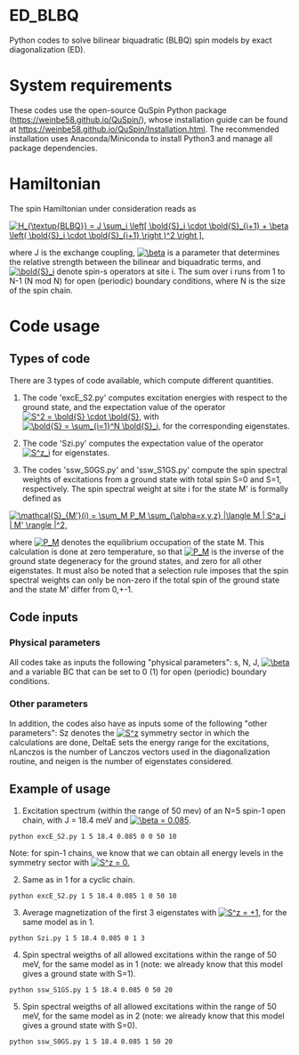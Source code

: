 # ED_BLBQ
Python codes to solve bilinear biquadratic (BLBQ) spin models by exact diagonalization (ED).

# System requirements
These codes use the open-source QuSpin Python package (https://weinbe58.github.io/QuSpin/), whose installation guide can be found at https://weinbe58.github.io/QuSpin/Installation.html. 
The recommended installation uses Anaconda/Miniconda to install Python3 and manage all package dependencies.

# Hamiltonian
The spin Hamiltonian under consideration reads as

<a href="https://www.codecogs.com/eqnedit.php?latex=H_{\textup{BLBQ}}&space;=&space;J&space;\sum_i&space;\left[&space;\bold{S}_i&space;\cdot&space;\bold{S}_{i&plus;1}&space;&plus;&space;\beta&space;\left(&space;\bold{S}_i&space;\cdot&space;\bold{S}_{i&plus;1}&space;\right&space;)^2&space;\right&space;]," target="_blank"><img src="https://latex.codecogs.com/gif.latex?H_{\textup{BLBQ}}&space;=&space;J&space;\sum_i&space;\left[&space;\bold{S}_i&space;\cdot&space;\bold{S}_{i&plus;1}&space;&plus;&space;\beta&space;\left(&space;\bold{S}_i&space;\cdot&space;\bold{S}_{i&plus;1}&space;\right&space;)^2&space;\right&space;]," title="H_{\textup{BLBQ}} = J \sum_i \left[ \bold{S}_i \cdot \bold{S}_{i+1} + \beta \left( \bold{S}_i \cdot \bold{S}_{i+1} \right )^2 \right ]," /></a>

where J is the exchange coupling, 
<a href="https://www.codecogs.com/eqnedit.php?latex=\beta" target="_blank"><img src="https://latex.codecogs.com/gif.latex?\beta" title="\beta" /></a>
is a parameter that determines the relative strength between the bilinear and biquadratic terms, and
<a href="https://www.codecogs.com/eqnedit.php?latex=\bold{S}_i" target="_blank"><img src="https://latex.codecogs.com/gif.latex?\bold{S}_i" title="\bold{S}_i" /></a>
denote spin-s operators at site i.
The sum over i runs from 1 to N-1 (N mod N) for open (periodic) boundary conditions, where N is the size of the spin chain.

# Code usage

## Types of code
There are 3 types of code available, which compute different quantities.

1) The code 'excE_S2.py' computes excitation energies with respect to the ground state, and the expectation value of the operator
<a href="https://www.codecogs.com/eqnedit.php?latex=S^2&space;=&space;\bold{S}&space;\cdot&space;\bold{S}," target="_blank"><img src="https://latex.codecogs.com/gif.latex?S^2&space;=&space;\bold{S}&space;\cdot&space;\bold{S}," title="S^2 = \bold{S} \cdot \bold{S}," /></a>
with
<a href="https://www.codecogs.com/eqnedit.php?latex=\bold{S}&space;=&space;\sum_{i=1}^N&space;\bold{S}_i," target="_blank"><img src="https://latex.codecogs.com/gif.latex?\bold{S}&space;=&space;\sum_{i=1}^N&space;\bold{S}_i," title="\bold{S} = \sum_{i=1}^N \bold{S}_i," /></a>
for the corresponding eigenstates.

2) The code 'Szi.py' computes the expectation value of the operator
<a href="https://www.codecogs.com/eqnedit.php?latex=S^z_i" target="_blank"><img src="https://latex.codecogs.com/gif.latex?S^z_i" title="S^z_i" /></a>
for eigenstates.

3) The codes 'ssw_S0GS.py' and 'ssw_S1GS.py' compute the spin spectral weights of excitations from a ground state with total spin S=0 and S=1, respectively. 
The spin spectral weight at site i for the state M' is formally defined as

<a href="https://www.codecogs.com/eqnedit.php?latex=\mathcal{S}_{M'}(i)&space;=&space;\sum_M&space;P_M&space;\sum_{\alpha=x,y,z}&space;|\langle&space;M&space;|&space;S^a_i&space;|&space;M'&space;\rangle&space;|^2," target="_blank"><img src="https://latex.codecogs.com/gif.latex?\mathcal{S}_{M'}(i)&space;=&space;\sum_M&space;P_M&space;\sum_{\alpha=x,y,z}&space;|\langle&space;M&space;|&space;S^a_i&space;|&space;M'&space;\rangle&space;|^2," title="\mathcal{S}_{M'}(i) = \sum_M P_M \sum_{\alpha=x,y,z} |\langle M | S^a_i | M' \rangle |^2," /></a>

where 
<a href="https://www.codecogs.com/eqnedit.php?latex=P_M" target="_blank"><img src="https://latex.codecogs.com/gif.latex?P_M" title="P_M" /></a>
denotes the equilibrium occupation of the state M. 
This calculation is done at zero temperature, so that 
<a href="https://www.codecogs.com/eqnedit.php?latex=P_M" target="_blank"><img src="https://latex.codecogs.com/gif.latex?P_M" title="P_M" /></a>
is the inverse of the ground state degeneracy for the ground states, and zero for all other eigenstates.
It must also be noted that a selection rule imposes that the spin spectral weights can only be non-zero if the total spin of the ground state and the state M' differ from 0,+-1.

## Code inputs

### Physical parameters

All codes take as inputs the following "physical parameters": s, N, J, 
<a href="https://www.codecogs.com/eqnedit.php?latex=\beta" target="_blank"><img src="https://latex.codecogs.com/gif.latex?\beta" title="\beta" /></a> 
and a variable BC that can be set to 0 (1) for open (periodic) boundary conditions.

### Other parameters

In addition, the codes also have as inputs some of the following "other parameters": Sz denotes the 
<a href="https://www.codecogs.com/eqnedit.php?latex=S^z" target="_blank"><img src="https://latex.codecogs.com/gif.latex?S^z" title="S^z" /></a>
symmetry sector in which the calculations are done, DeltaE sets the energy range for the excitations, nLanczos is the number of Lanczos vectors used in the diagonalization routine, and neigen is the number of eigenstates considered.

## Example of usage

1) Excitation spectrum (within the range of 50 mev) of an N=5 spin-1 open chain, with J = 18.4 meV and 
<a href="https://www.codecogs.com/eqnedit.php?latex=\beta&space;=&space;0.085" target="_blank"><img src="https://latex.codecogs.com/gif.latex?\beta&space;=&space;0.085" title="\beta = 0.085" /></a>.
```
python excE_S2.py 1 5 18.4 0.085 0 0 50 10
```

Note: for spin-1 chains, we know that we can obtain all energy levels in the symmetry sector with 
<a href="https://www.codecogs.com/eqnedit.php?latex=S^z&space;=&space;0." target="_blank"><img src="https://latex.codecogs.com/gif.latex?S^z&space;=&space;0." title="S^z = 0." /></a>

2) Same as in 1 for a cyclic chain.
```
python excE_S2.py 1 5 18.4 0.085 1 0 50 10
```

3) Average magnetization of the first 3 eigenstates with 
<a href="https://www.codecogs.com/eqnedit.php?latex=S^z&space;=&space;&plus;1," target="_blank"><img src="https://latex.codecogs.com/gif.latex?S^z&space;=&space;&plus;1," title="S^z = +1," /></a> for the same model as in 1.
```
python Szi.py 1 5 18.4 0.085 0 1 3
```

4) Spin spectral weigths of all allowed excitations within the range of 50 meV, for the same model as in 1 (note: we already know that this model gives a ground state with S=1).
```
python ssw_S1GS.py 1 5 18.4 0.085 0 50 20
```

5) Spin spectral weigths of all allowed excitations within the range of 50 meV, for the same model as in 2 (note: we already know that this model gives a ground state with S=0).
```
python ssw_S0GS.py 1 5 18.4 0.085 1 50 20
```

